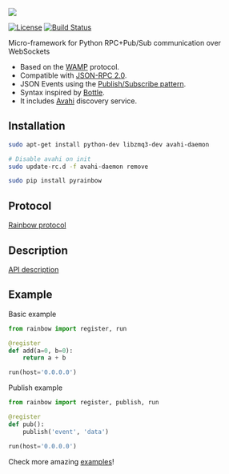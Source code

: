 ![][rainbow]

[![License](http://img.shields.io/:license-gpl-blue.svg?style=flat)](http://opensource.org/licenses/GPL-2.0) [![Build Status](https://travis-ci.org/bqlabs/rainbow.svg)](https://travis-ci.org/bqlabs/rainbow)

Micro-framework for Python RPC+Pub/Sub communication over WebSockets
* Based on the [WAMP](http://wamp-proto.org/why/) protocol.
* Compatible with [JSON-RPC 2.0](http://www.jsonrpc.org/specification).
* JSON Events using the [Publish/Subscribe pattern](http://rfc.zeromq.org/spec:29).
* Syntax inspired by [Bottle](https://github.com/bottlepy/bottle).
* It includes [Avahi](http://www.avahi.org/) discovery service.

## Installation

```bash
sudo apt-get install python-dev libzmq3-dev avahi-daemon

# Disable avahi on init
sudo update-rc.d -f avahi-daemon remove

sudo pip install pyrainbow
```

## Protocol

[Rainbow protocol](doc/protocol.md)

## Description

[API description](doc/api-description.md)

## Example

Basic example

```python
from rainbow import register, run

@register
def add(a=0, b=0):
    return a + b

run(host='0.0.0.0')
```

Publish example

```python
from rainbow import register, publish, run

@register
def pub():
    publish('event', 'data')

run(host='0.0.0.0')
```

Check more amazing [examples](https://github.com/bqlabs/rainbow/tree/develop/examples)!

[rainbow]: doc/images/rainbow.png
